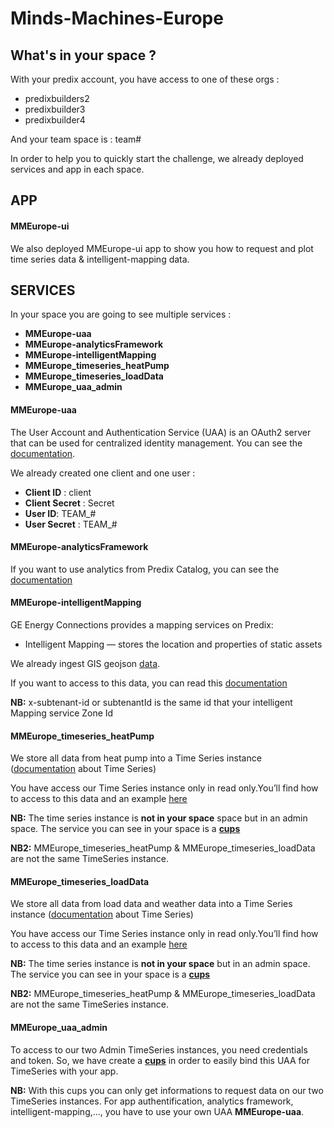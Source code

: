 # Minds-Machines-Europe

## What's in your space ?

With your predix account, you have access to one of these orgs :
* predixbuilders2
* predixbuilder3
* predixbuilder4  

And your team space is : team#

In order to help you to quickly start the challenge, we already deployed services and app in each space.

## APP
#### MMEurope-ui
We also deployed MMEurope-ui app to show you how to request and plot time series data & intelligent-mapping data.

## SERVICES

In your space you are going to see multiple services :
* **MMEurope-uaa**
* **MMEurope-analyticsFramework**
* **MMEurope-intelligentMapping**
* **MMEurope_timeseries_heatPump**
* **MMEurope_timeseries_loadData**
* **MMEurope_uaa_admin**

#### MMEurope-uaa

The User Account and Authentication Service (UAA) is an OAuth2 server that can be used for centralized identity management. You can see the [documentation](https://docs.predix.io/en-US/content/service/security/user_account_and_authentication/).

We already created one client and one user :
* **Client ID** : client
* **Client Secret** : Secret
* **User ID**:  TEAM_#
* **User Secret** : TEAM_#

#### MMEurope-analyticsFramework

If you want to use analytics from Predix Catalog, you can see the [documentation](https://docs.predix.io/en-US/content/service/analytics_services/analytics_framework/get-started)

#### MMEurope-intelligentMapping

GE Energy Connections provides a mapping services on Predix:
* Intelligent Mapping — stores the location and properties of static assets

We already ingest GIS geojson [data](https://github.com/PredixDev/minds-machines-europe/tree/GIS_geojson_data/Electrification%20Challenge/Grid%20GIS%20Dataset).

If you want to access to this data, you can read this [documentation](https://sw-intelligent-mapping.github.io/smallworld-mapping-services/#MappingServices/IMSapis.htm%3FTocPath%3DGetting%2520started%2520with%2520Intelligent%2520Mapping%2520and%2520Dynamic%2520Mapping%2520services%7C_____8)

**NB:** x-subtenant-id or subtenantId is the same id that your intelligent Mapping service Zone Id

#### MMEurope_timeseries_heatPump

We store all data from heat pump into a Time Series instance ([documentation](https://docs.predix.io/en-US/content/service/data_management/time_series/) about Time Series)

You have access our Time Series instance only in read only.You’ll find how to access to this data and an example [here](https://github.com/PredixDev/minds-machines-europe/tree/master/Electrification%20Challenge/Heatpump%20Timeseries%20Dataset)

**NB:** The time series instance is **not in your space** space but in an admin space. The service you can see in your space is a [**cups**](https://docs.cloudfoundry.org/devguide/services/user-provided.html)  

**NB2:** MMEurope_timeseries_heatPump & MMEurope_timeseries_loadData are not the same TimeSeries instance.

#### MMEurope_timeseries_loadData

We store all data from load data and weather data into a Time Series instance ([documentation](https://docs.predix.io/en-US/content/service/data_management/time_series/) about Time Series)

You have access our Time Series instance only in read only.You’ll find how to access to this data and an example [here](https://github.com/PredixDev/minds-machines-europe/tree/master/Electrification%20Challenge/Grid%20Timeseries%20Dataset)

**NB:** The time series instance is **not in your space** but in an admin space. The service you can see in your space is a [**cups**](https://docs.cloudfoundry.org/devguide/services/user-provided.html)  

**NB2:** MMEurope_timeseries_heatPump & MMEurope_timeseries_loadData are not the same TimeSeries instance.

#### MMEurope_uaa_admin
To access to our two Admin TimeSeries instances, you need credentials and token. So, we have create a [**cups**](https://docs.cloudfoundry.org/devguide/services/user-provided.html) in order to easily bind this UAA for TimeSeries with your app.

**NB:** With this cups you can only get informations to request data on our two TimeSeries instances. For app authentification, analytics framework, intelligent-mapping,..., you have to use your own UAA **MMEurope-uaa**.
